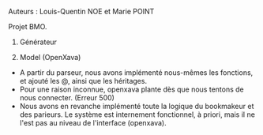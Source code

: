 Auteurs : Louis-Quentin NOE et Marie POINT

Projet BMO.

1. Générateur



2. Model (OpenXava)
- A partir du parseur, nous avons implémenté nous-mêmes les fonctions, et ajouté les @, ainsi que les héritages.
- Pour une raison inconnue, openxava plante dès que nous tentons de nous connecter. (Erreur 500)
- Nous avons en revanche implémenté toute la logique du bookmakeur et des parieurs. Le système est internement fonctionnel, à priori,
mais il ne l'est pas au niveau de l'interface (openxava).